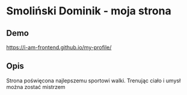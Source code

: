 # Smoliński Dominik - moja strona

## Demo

https://i-am-frontend.github.io/my-profile/

## Opis

Strona poświęcona najlepszemu sportowi walki. Trenując ciało i umysł można zostać mistrzem
